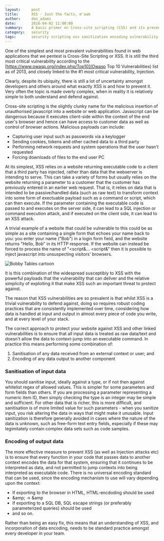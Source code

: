 ```yaml
---
layout:     post
title:      XSS - Just the facts, m'aam
author:     dan_adams
date:       2016-04-02 11:00:00
summary:    A basic primer on Cross-site scripting (CSS) and its prevention
category:   security
tags:       security scripting xss sanitization encoding vulnerability exploit
---
```


One of the simplest and most prevalent vulnerabilities found in web applications that we pentest is Cross-Site Scripting or XSS. It is still the third most critical vulnerability according to the [https://www.owasp.org/index.php/Top10](Owasp Top 10 Vulnerabilities) list as of 2013, and closely linked to the #1 most critical vulnerability, Injection.

Clearly, despite its ubiquity, there is still a lot of uncertainty amongst developers and others around what exactly XSS is and how to prevent it. Very often the topic is made overly complex, when in reality it is relatively simple to both understand and defend against.

Cross-site scripting is the slightly clunky name for the malicious insertion of unauthorised javascript into a website or web application. Javascript can be dangerous because it executes client-side within the context of the end user's browser and hence can have access to customer data as well as control of browser actions. Malicious payloads can include:
* Capturing user input such as passwords via a keylogger
* Sending cookies, tokens and other cached data to a third party
* Performing network requests and system operations that the user hasn't requested
* Forcing downloads of files to the end user PC

At its simplest, XSS relies on a website returning executable code to a client that a third party has injected, rather than data that the webserver is intending to serve. This can take a variety of forms but usually relies on the website returning a parameter to a customer that the customer has previously entered in an earlier web request. That is, it relies on data that is intended to be passive/handled data (such as raw text) to transform context into some form of exectuable payload such as a command or script, which can then execute. If the parameter containing the executable code is passed to and executes on the server side, it can lead to a SQL injection or command execution attack, and if executed on the client side, it can lead to an XSS attack.

A trivial example of a website that could be vulnerable to this could be as simple as a site containing a single form that echoes your name back to you: you enter your name ("Bob") in a login form field, and the website returns "Hello, Bob" in its HTTP response. If the website can instead be forced to process the name of "&lt;script&amp;... &lt;script&amp;" then it is possible to inject javascript into unsuspecting visitors' browsers.

![Bobby Tables cartoon](https://imgs.xkcd.com/comics/exploits_of_a_mom.png)

It is this combination of the widespread susceptibly to XSS with the powerful payloads that the vulnerability that can deliver and the relative simplicity of exploiting it that make XSS such an important threat to protect against.

The reason that XSS vulnerabilities are so prevalent is that whilst XSS is a trivial vulnerability to defend against, doing so requires robust coding practices that are consistently implemented over time, considering how data is handled at input and output in almost every piece of code you write, and at every level of your stack.

The correct approach to protect your website against XSS and other linked vulnerabilities is to ensure that all input data is treated as raw data/text and doesn't allow the data to context-jump into an executable command. In practice this means performing some combination of:

1. Sanitisation of any data received from an external context or user; and
2. Encoding of any data output to another component

### Sanitisation of input data

You should sanitise input, ideally against a type, or if not then against whitelist regex of allowed values. This is simpler for some parameters and form fields than others. If you are processing a parameter representing a numeric item ID, then simply checking the type is an integer may be simple and sufficient. For other data that is richer, this is more difficult, and sanitisation is of more limited value for such parameters - when you sanitize input, you risk altering the data in ways that might make it unusable. Input sanitization is therefore generally avoided in cases where the nature of the data is unknown, such as free-form text entry fields, especially if these may legimitately contain complex data sets such as code samples.

### Encoding of output data

The more effective measure to prevent XSS (as well as Injection attacks etc) is to ensure that every function in your code that passes data to another context encodes the data for that system, ensuring that it continues to be interpreted as data, and not permitted to jump contexts into being interpreted as executable code. There is no universal encoding standard that can be used, since the encoding mechanism to use will vary depending upon the context:
* If exporting to the browser in HTML, HTML-encdoding should be used
 * &amp;amp; → &amp
* If exporting to a SQL DB, SQL escape strings (or preferably parameterized queries) should be used
* and so on.

Rather than being an easy fix, this means that an understanding of XSS, and incorporation of data encoding, needs to be standard practice amongst every developer in your team. 
